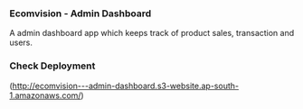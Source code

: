 ### Ecomvision - Admin Dashboard
A admin dashboard app which keeps track of product sales, transaction and users. 

### Check Deployment

(http://ecomvision---admin-dashboard.s3-website.ap-south-1.amazonaws.com/)